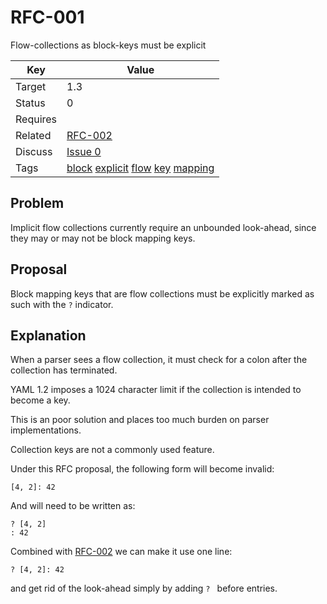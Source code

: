 RFC-001
=======

Flow-collections as block-keys must be explicit


| Key | Value |
| --- | --- |
| Target | 1.3 |
| Status | 0 |
| Requires | |
| Related | [RFC-002](RFC-002.md) |
| Discuss | [Issue 0](../../issues/0) |
| Tags | [block]() [explicit]() [flow]() [key]() [mapping]() |


## Problem

Implicit flow collections currently require an unbounded look-ahead, since they may or may not be block mapping keys.


## Proposal

Block mapping keys that are flow collections must be explicitly marked as such with the `?` indicator.


## Explanation

When a parser sees a flow collection, it must check for a colon after the collection has terminated.

YAML 1.2 imposes a 1024 character limit if the collection is intended to become a key.

This is an poor solution and places too much burden on parser implementations.

Collection keys are not a commonly used feature.

Under this RFC proposal, the following form will become invalid:
```
[4, 2]: 42
```

And will need to be written as:
```
? [4, 2]
: 42
```

Combined with [RFC-002](RFC-002.md) we can make it use one line:
```
? [4, 2]: 42
```

and get rid of the look-ahead simply by adding `? ` before entries.
